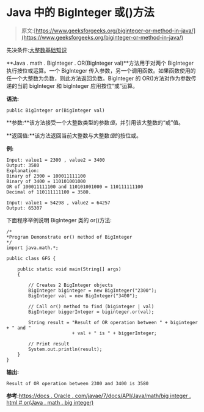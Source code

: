 # Java 中的 BigInteger 或()方法

> 原文:[https://www.geeksforgeeks.org/biginteger-or-method-in-java/](https://www.geeksforgeeks.org/biginteger-or-method-in-java/)

先决条件:[大整数基础知识](https://www.geeksforgeeks.org/biginteger-class-in-java/)

**Java . math . BigInteger . OR(BigInteger val)**方法用于对两个 BigInteger 执行按位或运算。一个 BigInteger 传入参数，另一个调用函数。如果函数使用的任一个大整数为负数，则此方法返回负数。BigInteger 的 OR()方法对作为参数传递的当前 bigInteger 和 bigInteger 应用按位“或”运算。

**语法:**

```
public BigInteger or(BigInteger val)
```

**参数:**该方法接受一个大整数类型的参数*值*，并引用该大整数的“或”值。

**返回值:**该方法返回当前大整数与大整数*值*的按位或。

**例:**

```
Input: value1 = 2300 , value2 = 3400
Output: 3580
Explanation:
Binary of 2300 = 100011111100
Binary of 3400 = 110101001000
OR of 100011111100 and 110101001000 = 110111111100
Decimal of 110111111100 = 3580.

Input: value1 = 54298 , value2 = 64257
Output: 65307

```

下面程序举例说明 BigInteger 类的 or()方法:

```
/*
*Program Demonstrate or() method of BigInteger 
*/
import java.math.*;

public class GFG {

    public static void main(String[] args)
    {

        // Creates 2 BigInteger objects
        BigInteger biginteger = new BigInteger("2300");
        BigInteger val = new BigInteger("3400");

        // Call or() method to find (biginteger | val)
        BigInteger biggerInteger = biginteger.or(val);

        String result = "Result of OR operation between " + biginteger + " and "
                        + val + " is " + biggerInteger;

        // Print result
        System.out.println(result);
    }
}
```

**输出:**

```
Result of OR operation between 2300 and 3400 is 3580

```

**参考:**[https://docs . Oracle . com/javae/7/docs/API/Java/math/big integer . html # or(Java . math . big integer)](https://docs.oracle.com/javase/7/docs/api/java/math/BigInteger.html#or(java.math.BigInteger))